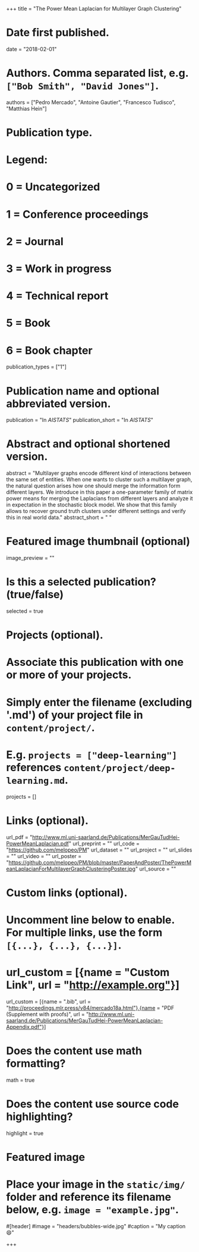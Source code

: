 +++
title = "The Power Mean Laplacian for Multilayer Graph Clustering"

# Date first published.
date = "2018-02-01"

# Authors. Comma separated list, e.g. `["Bob Smith", "David Jones"]`.
authors = ["Pedro Mercado", "Antoine Gautier", "Francesco Tudisco", "Matthias Hein"]

# Publication type.
# Legend:
# 0 = Uncategorized
# 1 = Conference proceedings
# 2 = Journal
# 3 = Work in progress
# 4 = Technical report
# 5 = Book
# 6 = Book chapter
publication_types = ["1"]

# Publication name and optional abbreviated version.
publication = "In *AISTATS*"
publication_short = "In *AISTATS*"

# Abstract and optional shortened version.
abstract = "Multilayer graphs encode different kind of interactions between the same set of entities. When one wants to cluster such a multilayer graph, the natural question arises how one should merge the information form different layers. We introduce in this paper a one-parameter family of matrix power means for merging the Laplacians from different layers and analyze it in expectation in the stochastic block model. We show that this family allows to recover ground truth clusters under different settings and verify this in real world data."
abstract_short = " "

# Featured image thumbnail (optional)
image_preview = ""

# Is this a selected publication? (true/false)
selected = true

# Projects (optional).
#   Associate this publication with one or more of your projects.
#   Simply enter the filename (excluding '.md') of your project file in `content/project/`.
#   E.g. `projects = ["deep-learning"]` references `content/project/deep-learning.md`.
projects = []

# Links (optional).
url_pdf = "http://www.ml.uni-saarland.de/Publications/MerGauTudHei-PowerMeanLaplacian.pdf"
url_preprint = ""
url_code = "https://github.com/melopeo/PM"
url_dataset = ""
url_project = ""
url_slides = ""
url_video = ""
url_poster = "https://github.com/melopeo/PM/blob/master/PaperAndPoster/ThePowerMeanLaplacianForMultilayerGraphClusteringPoster.jpg"
url_source = ""

# Custom links (optional).
#   Uncomment line below to enable. For multiple links, use the form `[{...}, {...}, {...}]`.
# url_custom = [{name = "Custom Link", url = "http://example.org"}]
url_custom = [{name = ".bib", url = "http://proceedings.mlr.press/v84/mercado18a.html"},{name = "PDF (Supplement with proofs)", url = "http://www.ml.uni-saarland.de/Publications/MerGauTudHei-PowerMeanLaplacian-Appendix.pdf"}]

# Does the content use math formatting?
math = true

# Does the content use source code highlighting?
highlight = true

# Featured image
# Place your image in the `static/img/` folder and reference its filename below, e.g. `image = "example.jpg"`.
#[header]
#image = "headers/bubbles-wide.jpg"
#caption = "My caption 😄"

+++


